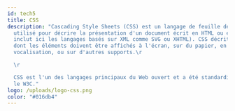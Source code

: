```yaml
---
id: tech5
title: CSS
description: "Cascading Style Sheets (CSS) est un langage de feuille de style
  utilisé pour décrire la présentation d'un document écrit en HTML ou en XML (on
  inclut ici les langages basés sur XML comme SVG ou XHTML). CSS décrit la façon
  dont les éléments doivent être affichés à l'écran, sur du papier, en
  vocalisation, ou sur d'autres supports.\r

  \r

  CSS est l'un des langages principaux du Web ouvert et a été standardisé par
  le W3C."
logo: /uploads/logo-css.png
color: "#016db4"
---
```

